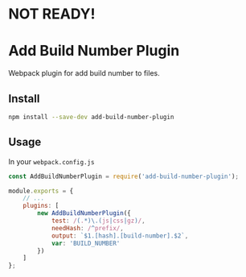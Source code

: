 # NOT READY!

# Add Build Number Plugin

Webpack plugin for add build number to files.

## Install

```bash
npm install --save-dev add-build-number-plugin
```

## Usage

In your `webpack.config.js`

```javascript
const AddBuildNumberPlugin = require('add-build-number-plugin');

module.exports = {
    // ...
    plugins: [
        new AddBuildNumberPlugin({
            test: /(.*)\.(js|css|gz)/,
            needHash: /^prefix/,
            output: `$1.[hash].[build-number].$2`,
            var: 'BUILD_NUMBER'
        })
    ]
};
```